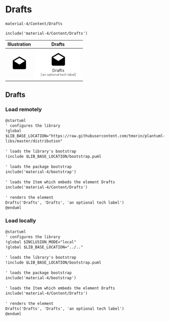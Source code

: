 # Drafts


```text
material-4/Content/Drafts
```

```text
include('material-4/Content/Drafts')
```



| Illustration | Drafts |
| :---: | :---: |
| ![illustration for Illustration](../../material-4/Content/Drafts.png) | ![illustration for Drafts](../../material-4/Content/Drafts.Local.png) |




## Drafts

### Load remotely
```plantuml
@startuml
' configures the library
!global $LIB_BASE_LOCATION="https://raw.githubusercontent.com/tmorin/plantuml-libs/master/distribution"

' loads the library's bootstrap
!include $LIB_BASE_LOCATION/bootstrap.puml

' loads the package bootstrap
include('material-4/bootstrap')

' loads the Item which embeds the element Drafts
include('material-4/Content/Drafts')

' renders the element
Drafts('Drafts', 'Drafts', 'an optional tech label')
@enduml
```

### Load locally
```plantuml
@startuml
' configures the library
!global $INCLUSION_MODE="local"
!global $LIB_BASE_LOCATION="../.."

' loads the library's bootstrap
!include $LIB_BASE_LOCATION/bootstrap.puml

' loads the package bootstrap
include('material-4/bootstrap')

' loads the Item which embeds the element Drafts
include('material-4/Content/Drafts')

' renders the element
Drafts('Drafts', 'Drafts', 'an optional tech label')
@enduml
```


